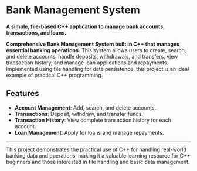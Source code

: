 # Bank Management System

**A simple, file-based C++ application to manage bank accounts, transactions, and loans.**

**Comprehensive Bank Management System built in C++ that manages essential banking operations.** This system allows users to create, search, and delete accounts, handle deposits, withdrawals, and transfers, view transaction history, and manage loan applications and repayments. Implemented using file handling for data persistence, this project is an ideal example of practical C++ programming.

## Features

- **Account Management**: Add, search, and delete accounts.
- **Transactions**: Deposit, withdraw, and transfer funds.
- **Transaction History**: View complete transaction history for each account.
- **Loan Management**: Apply for loans and manage repayments.

---

This project demonstrates the practical use of C++ for handling real-world banking data and operations, making it a valuable learning resource for C++ beginners and those interested in file handling and basic data management.
